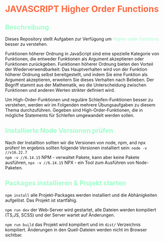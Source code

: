 # <o>JAVASCRIPT Higher Order Functions</o>

## <g>Beschreibung</g>
<p>Dieses Repository stellt Aufgaben zur Verfügung um <g>Higher order functions</g> besser zu verstehen.</p>
<p>Funktionen höherer Ordnung in JavaScript sind eine spezielle Kategorie von Funktionen, die entweder Funktionen als Argument akzeptieren oder Funktionen zurückgeben. Funktionen höherer Ordnung bieten den Vorteil der Wiederverwendbarkeit: Das Hauptverhalten wird von der Funktion höherer Ordnung selbst bereitgestellt, und indem Sie eine Funktion als Argument akzeptieren, erweitern Sie dieses Verhalten nach Belieben. Der Begriff stammt aus der Mathematik, wo die Unterscheidung zwischen Funktionen und anderen Werten strikter definiert wird.</p>

<p>Um High-Order-Funktionen und reguläre Schleifen-Funktionen besser zu verstehen, werden wir im Folgenden mehrere Übungsaufgaben zu diesem Thema durchzuführen. Gegeben sind High-Order-Funktionen, die in mögliche Statements für Schleifen umgewandelt werden sollen.</p>

## <g>Installierte Node Versionen prüfen</g>
Nach der Installtion sollten wir die Versionen von node, npm, and npx prüfen! Im ergebnis sollten folgende Versionen installiert sein:
`node -v //v16.22.7`\
`npm -v //6.14.15` NPM - verwaltet Pakete, kann aber keine Pakete ausführen,
`npx -v //6.14.15` NPX - ein Tool zum Ausführen von Node-Paketen.

## <g>Packages installieren & Projekt starten</g>
`npm install` alle Projekt-Packages werden installiert und die Abhänigkeiten aufgelöst. Das Projekt ist startfähig.

`npm run dev` der Web-Server wird gestartet, alle Dateien werden kompiliert (TS,JS, SCSS) und der Server wartet auf Änderungen.

`npm run build` das Projekt wird kompiliert und im `dist/` Verzeichnis kompiliert. Änderungen in den Quell-Dateien werden nicht im Browser sichtbar.


<style>
r { color: Blue }
o { color: #ff6e48 }
g { color: rgb(158, 255, 201) }
</style>